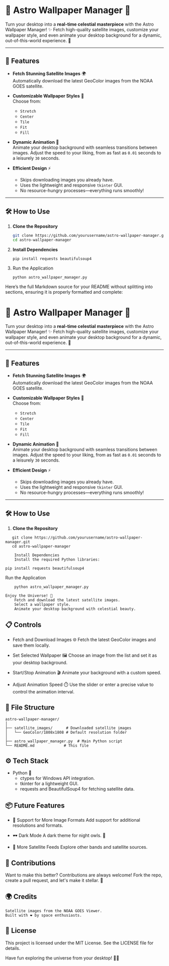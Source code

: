 # 🌌 Astro Wallpaper Manager 🚀

Turn your desktop into a **real-time celestial masterpiece** with the Astro Wallpaper Manager! ✨ Fetch high-quality satellite images, customize your wallpaper style, and even animate your desktop background for a dynamic, out-of-this-world experience. 🌠

---

## 🌟 Features

- **Fetch Stunning Satellite Images** 🌍  
  Automatically download the latest GeoColor images from the NOAA GOES satellite.

- **Customizable Wallpaper Styles** 🎨  
  Choose from:
  - `Stretch`
  - `Center`
  - `Tile`
  - `Fit`
  - `Fill`

- **Dynamic Animation** 🎥  
  Animate your desktop background with seamless transitions between images. Adjust the speed to your liking, from as fast as `0.01` seconds to a leisurely `30` seconds.

- **Efficient Design** ⚡  
  - Skips downloading images you already have.  
  - Uses the lightweight and responsive `tkinter` GUI.  
  - No resource-hungry processes—everything runs smoothly!

---

## 🛠️ How to Use

1. **Clone the Repository**  
   ```bash
   git clone https://github.com/yourusername/astro-wallpaper-manager.git
   cd astro-wallpaper-manager
2. **Install Dependencies**
    ```
    pip install requests beautifulsoup4
    ```
3. Run the Application
    ```
    python astro_wallpaper_manager.py
    ```

Here’s the full Markdown source for your README without splitting into sections, ensuring it is properly formatted and complete:

# 🌌 Astro Wallpaper Manager 🚀

Turn your desktop into a **real-time celestial masterpiece** with the Astro Wallpaper Manager! ✨ Fetch high-quality satellite images, customize your wallpaper style, and even animate your desktop background for a dynamic, out-of-this-world experience. 🌠

---

## 🌟 Features

- **Fetch Stunning Satellite Images** 🌍  
  Automatically download the latest GeoColor images from the NOAA GOES satellite.

- **Customizable Wallpaper Styles** 🎨  
  Choose from:
  - `Stretch`
  - `Center`
  - `Tile`
  - `Fit`
  - `Fill`

- **Dynamic Animation** 🎥  
  Animate your desktop background with seamless transitions between images. Adjust the speed to your liking, from as fast as `0.01` seconds to a leisurely `30` seconds.

- **Efficient Design** ⚡  
  - Skips downloading images you already have.  
  - Uses the lightweight and responsive `tkinter` GUI.  
  - No resource-hungry processes—everything runs smoothly!

---

## 🛠️ How to Use

1. **Clone the Repository**  
```
   git clone https://github.com/yourusername/astro-wallpaper-manager.git
   cd astro-wallpaper-manager

    Install Dependencies
    Install the required Python libraries:
```

```
pip install requests beautifulsoup4
```

Run the Application
```
    python astro_wallpaper_manager.py
```
    Enjoy the Universe! 🌌
        Fetch and download the latest satellite images.
        Select a wallpaper style.
        Animate your desktop background with celestial beauty.

## 📋 Controls
- Fetch and Download Images 🌐
Fetch the latest GeoColor images and save them locally.

- Set Selected Wallpaper 🖼️
Choose an image from the list and set it as your desktop background.

- Start/Stop Animation 🎬
Animate your background with a custom speed.

- Adjust Animation Speed ⏱️
Use the slider or enter a precise value to control the animation interval.

## 📂 File Structure
```
astro-wallpaper-manager/
│
├── satellite_images/      # Downloaded satellite images
│   └── GeoColor/1808x1808 # Default resolution folder
│
├── astro_wallpaper_manager.py  # Main Python script
└── README.md             # This file
```


## ⚙️ Tech Stack
- Python 🐍
    - ctypes for Windows API integration.
    - tkinter for a lightweight GUI.
    - requests and BeautifulSoup4 for fetching satellite data.

## 📦 Future Features

- 🌈 Support for More Image Formats
 Add support for additional resolutions and formats.

- 🕶️ Dark Mode
A dark theme for night owls. 🦉

- 🌌 More Satellite Feeds
Explore other bands and satellite sources.

## 💖 Contributions

Want to make this better? Contributions are always welcome!
Fork the repo, create a pull request, and let's make it stellar. 🌟

## 🌍 Credits

    Satellite images from the NOAA GOES Viewer.
    Built with ❤️ by space enthusiasts.
    
## 📜 License

This project is licensed under the MIT License. See the LICENSE file for details.

Have fun exploring the universe from your desktop! 🌌✨